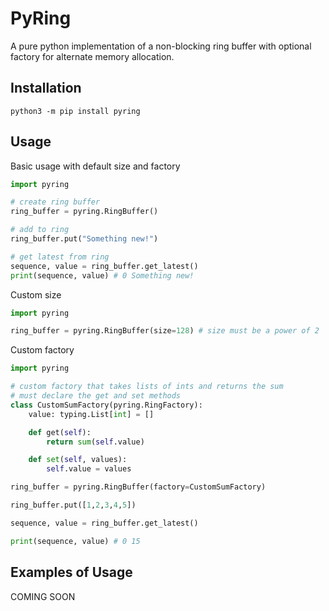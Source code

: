 # PyRing

A pure python implementation of a non-blocking ring buffer with optional factory for alternate memory allocation.

## Installation

`python3 -m pip install pyring`

## Usage

Basic usage with default size and factory

```python
import pyring

# create ring buffer
ring_buffer = pyring.RingBuffer()

# add to ring
ring_buffer.put("Something new!")

# get latest from ring
sequence, value = ring_buffer.get_latest()
print(sequence, value) # 0 Something new!
```

Custom size

```python
import pyring

ring_buffer = pyring.RingBuffer(size=128) # size must be a power of 2
```

Custom factory

```python
import pyring

# custom factory that takes lists of ints and returns the sum
# must declare the get and set methods
class CustomSumFactory(pyring.RingFactory):
    value: typing.List[int] = []

    def get(self):
        return sum(self.value)

    def set(self, values):
        self.value = values

ring_buffer = pyring.RingBuffer(factory=CustomSumFactory)

ring_buffer.put([1,2,3,4,5])

sequence, value = ring_buffer.get_latest()

print(sequence, value) # 0 15
```

## Examples of Usage

COMING SOON
